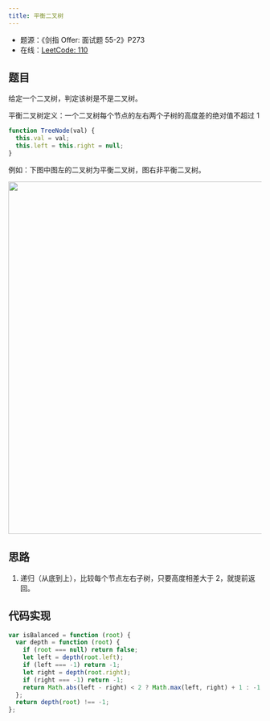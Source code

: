 ```yaml
---
title: 平衡二叉树
---
```


- 题源：《剑指 Offer: 面试题 55-2》P273
- 在线：[LeetCode: 110](https://leetcode-cn.com/problems/balanced-binary-tree/)

## 题目

给定一个二叉树，判定该树是不是二叉树。

平衡二叉树定义：一个二叉树每个节点的左右两个子树的高度差的绝对值不超过 1

```js
function TreeNode(val) {
  this.val = val;
  this.left = this.right = null;
}
```

例如：下图中图左的二叉树为平衡二叉树，图右非平衡二叉树。

<Img width='700' legend="图：平衡二叉树" src="https://cosmos-x.oss-cn-hangzhou.aliyuncs.com/ySuP1E.png" />

## 思路

1. 递归（从底到上），比较每个节点左右子树，只要高度相差大于 2，就提前返回。

## 代码实现

```js
var isBalanced = function (root) {
  var depth = function (root) {
    if (root === null) return false;
    let left = depth(root.left);
    if (left === -1) return -1;
    let right = depth(root.right);
    if (right === -1) return -1;
    return Math.abs(left - right) < 2 ? Math.max(left, right) + 1 : -1;
  };
  return depth(root) !== -1;
};
```
